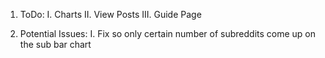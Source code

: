 1. ToDo:
    I. Charts
    II. View Posts
    III. Guide Page
    
2. Potential Issues:
    I. Fix so only certain number of subreddits come up on the sub bar chart